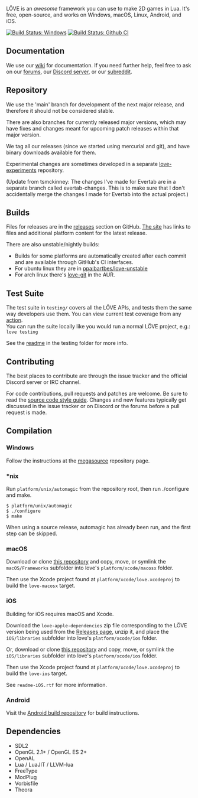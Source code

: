 LÖVE is an *awesome* framework you can use to make 2D games in Lua. It's free, open-source, and works on Windows, macOS, Linux, Android, and iOS.

[![Build Status: Windows](https://ci.appveyor.com/api/projects/status/chc0hdr08wv1d5c7?svg=true)](https://ci.appveyor.com/project/slime73/love)
[![Build Status: Github CI](https://github.com/love2d/love/workflows/continuous-integration/badge.svg)](https://github.com/love2d/love/actions?query=workflow%3Acontinuous-integration)

Documentation
-------------

We use our [wiki][wiki] for documentation.
If you need further help, feel free to ask on our [forums][forums], our [Discord server][discord], or our [subreddit][subreddit].

Repository
----------

We use the 'main' branch for development of the next major release, and therefore it should not be considered stable.

There are also branches for currently released major versions, which may have fixes and changes meant for upcoming patch releases within that major version.

We tag all our releases (since we started using mercurial and git), and have binary downloads available for them.

Experimental changes are sometimes developed in a separate [love-experiments][love-experiments] repository.

(Update from tsmckinney: The changes I've made for Evertab are in a separate branch called evertab-changes. This is to make sure that I don't accidentally merge the 
changes I made for Evertab into the actual project.)

Builds
------

Files for releases are in the [releases][releases] section on GitHub. [The site][site] has links to files and additional platform content for the latest release.

There are also unstable/nightly builds:

- Builds for some platforms are automatically created after each commit and are available through GitHub's CI interfaces.
- For ubuntu linux they are in [ppa:bartbes/love-unstable][unstableppa]
- For arch linux there's [love-git][aur] in the AUR.

Test Suite
----------

The test suite in `testing/` covers all the LÖVE APIs, and tests them the same way developers use them. You can view current test coverage from any [action][workflows].  
You can run the suite locally like you would run a normal LÖVE project, e.g.:  
`love testing`

See the [readme][testsuite] in the testing folder for more info.  

Contributing
------------

The best places to contribute are through the issue tracker and the official Discord server or IRC channel.

For code contributions, pull requests and patches are welcome. Be sure to read the [source code style guide][codestyle].
Changes and new features typically get discussed in the issue tracker or on Discord or the forums before a pull request is made.

Compilation
-----------

### Windows
Follow the instructions at the [megasource][megasource] repository page.

### *nix
Run `platform/unix/automagic` from the repository root, then run ./configure and make.

	$ platform/unix/automagic
	$ ./configure
	$ make

When using a source release, automagic has already been run, and the first step can be skipped.

### macOS
Download or clone [this repository][dependencies-apple] and copy, move, or symlink the `macOS/Frameworks` subfolder into love's `platform/xcode/macosx` folder.

Then use the Xcode project found at `platform/xcode/love.xcodeproj` to build the `love-macosx` target.

### iOS
Building for iOS requires macOS and Xcode.

Download the `love-apple-dependencies` zip file corresponding to the LÖVE version being used from the [Releases page][dependencies-ios],
unzip it, and place the `iOS/libraries` subfolder into love's `platform/xcode/ios` folder.

Or, download or clone [this repository][dependencies-apple] and copy, move, or symlink the `iOS/libraries` subfolder into love's `platform/xcode/ios` folder.

Then use the Xcode project found at `platform/xcode/love.xcodeproj` to build the `love-ios` target.

See `readme-iOS.rtf` for more information.

### Android
Visit the [Android build repository][android-repository] for build instructions.

Dependencies
------------

- SDL2
- OpenGL 2.1+ / OpenGL ES 2+
- OpenAL
- Lua / LuaJIT / LLVM-lua
- FreeType
- ModPlug
- Vorbisfile
- Theora

[site]: https://love2d.org
[wiki]: https://love2d.org/wiki
[forums]: https://love2d.org/forums
[discord]: https://discord.gg/rhUets9
[subreddit]: https://www.reddit.com/r/love2d
[dependencies-apple]: https://github.com/love2d/love-apple-dependencies
[dependencies-ios]: https://github.com/love2d/love/releases
[megasource]: https://github.com/love2d/megasource
[unstableppa]: https://launchpad.net/~bartbes/+archive/love-unstable
[aur]: https://aur.archlinux.org/packages/love-git
[love-experiments]: https://github.com/slime73/love-experiments
[codestyle]: https://love2d.org/wiki/Code_Style
[android-repository]: https://github.com/love2d/love-android
[releases]: https://github.com/love2d/love/releases
[testsuite]: https://github.com/love2d/love/tree/main/testing
[workflows]: https://github.com/love2d/love/actions/workflows/main.yml?query=branch%3Amain
